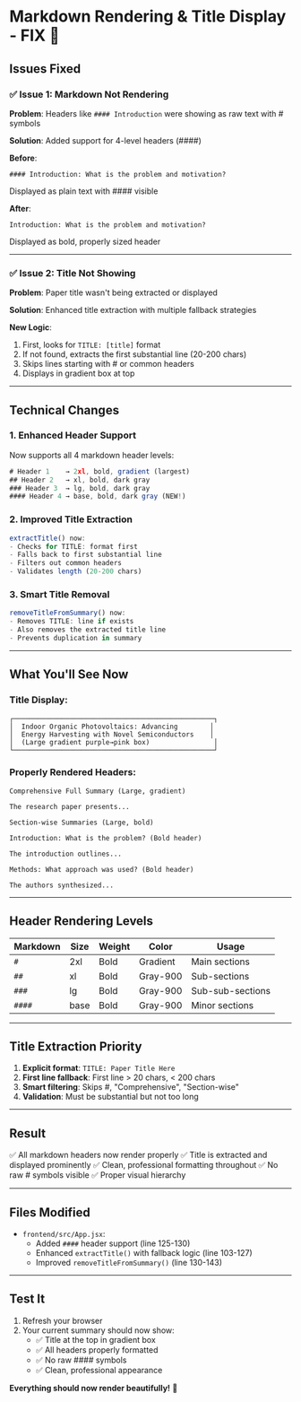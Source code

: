 # Markdown Rendering & Title Display - FIX 🔧

## Issues Fixed

### ✅ Issue 1: Markdown Not Rendering
**Problem**: Headers like `#### Introduction` were showing as raw text with # symbols

**Solution**: Added support for 4-level headers (####)

**Before**:
```
#### Introduction: What is the problem and motivation?
```
Displayed as plain text with #### visible

**After**:
```
Introduction: What is the problem and motivation?
```
Displayed as bold, properly sized header

---

### ✅ Issue 2: Title Not Showing
**Problem**: Paper title wasn't being extracted or displayed

**Solution**: Enhanced title extraction with multiple fallback strategies

**New Logic**:
1. First, looks for `TITLE: [title]` format
2. If not found, extracts the first substantial line (20-200 chars)
3. Skips lines starting with # or common headers
4. Displays in gradient box at top

---

## Technical Changes

### 1. Enhanced Header Support
Now supports all 4 markdown header levels:

```javascript
# Header 1    → 2xl, bold, gradient (largest)
## Header 2   → xl, bold, dark gray
### Header 3  → lg, bold, dark gray
#### Header 4 → base, bold, dark gray (NEW!)
```

### 2. Improved Title Extraction
```javascript
extractTitle() now:
- Checks for TITLE: format first
- Falls back to first substantial line
- Filters out common headers
- Validates length (20-200 chars)
```

### 3. Smart Title Removal
```javascript
removeTitleFromSummary() now:
- Removes TITLE: line if exists
- Also removes the extracted title line
- Prevents duplication in summary
```

---

## What You'll See Now

### Title Display:
```
┌──────────────────────────────────────────────────┐
│  Indoor Organic Photovoltaics: Advancing        │
│  Energy Harvesting with Novel Semiconductors    │
│  (Large gradient purple→pink box)                │
└──────────────────────────────────────────────────┘
```

### Properly Rendered Headers:
```
Comprehensive Full Summary (Large, gradient)

The research paper presents...

Section-wise Summaries (Large, bold)

Introduction: What is the problem? (Bold header)

The introduction outlines...

Methods: What approach was used? (Bold header)

The authors synthesized...
```

---

## Header Rendering Levels

| Markdown | Size | Weight | Color | Usage |
|----------|------|--------|-------|-------|
| `#` | 2xl | Bold | Gradient | Main sections |
| `##` | xl | Bold | Gray-900 | Sub-sections |
| `###` | lg | Bold | Gray-900 | Sub-sub-sections |
| `####` | base | Bold | Gray-900 | Minor sections |

---

## Title Extraction Priority

1. **Explicit format**: `TITLE: Paper Title Here`
2. **First line fallback**: First line > 20 chars, < 200 chars
3. **Smart filtering**: Skips #, "Comprehensive", "Section-wise"
4. **Validation**: Must be substantial but not too long

---

## Result

✅ All markdown headers now render properly
✅ Title is extracted and displayed prominently
✅ Clean, professional formatting throughout
✅ No raw # symbols visible
✅ Proper visual hierarchy

---

## Files Modified

- `frontend/src/App.jsx`:
  - Added `####` header support (line 125-130)
  - Enhanced `extractTitle()` with fallback logic (line 103-127)
  - Improved `removeTitleFromSummary()` (line 130-143)

---

## Test It

1. Refresh your browser
2. Your current summary should now show:
   - ✅ Title at the top in gradient box
   - ✅ All headers properly formatted
   - ✅ No raw #### symbols
   - ✅ Clean, professional appearance

**Everything should now render beautifully!** 🎉

